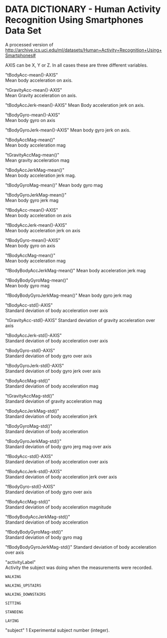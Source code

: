 # DATA DICTIONARY - Human Activity Recognition Using Smartphones Data Set

A processed version of http://archive.ics.uci.edu/ml/datasets/Human+Activity+Recognition+Using+Smartphones#

AXIS can be X, Y or Z. In all cases these are three different variables.

"tBodyAcc-mean()-AXIS"      
  Mean body acceleration on axis.

"tGravityAcc-mean()-AXIS"   
  Mean Gravity acceleration on axis.

"tBodyAccJerk-mean()-AXIS" 
  Mean Body acceleration jerk on axis.

"tBodyGyro-mean()-AXIS"    
  Mean body gyro on axis

"tBodyGyroJerk-mean()-AXIS" 
  Mean body gyro jerk on axis.

"tBodyAccMag-mean()"  
  Mean body acceleration mag
  
"tGravityAccMag-mean()"     
  Mean gravity acceleration mag
  
"tBodyAccJerkMag-mean()"     
  Mean body acceleration jerk mag.

"tBodyGyroMag-mean()" 
  Mean body gyro mag

"tBodyGyroJerkMag-mean()"  
  Mean body gyro jerk mag

"fBodyAcc-mean()-AXIS"          
  Mean body acceleration on axis

"fBodyAccJerk-mean()-AXIS"    
  Mean body acceleration jerk on axis
  
"fBodyGyro-mean()-AXIS"         
  Mean body gyro on axis

"fBodyAccMag-mean()"         
  Mean body acceleration mag

"fBodyBodyAccJerkMag-mean()" 
  Mean body acceleration jerk mag

"fBodyBodyGyroMag-mean()"    
  Mean body gyro mag
  
"fBodyBodyGyroJerkMag-mean()"
  Mean body gyro jerk mag

"tBodyAcc-std()-AXIS"     
  Standard deviation of body acceleration over axis
  
 "tGravityAcc-std()-AXIS" 
 Standard deviation of gravity acceleration over axis

"tBodyAccJerk-std()-AXIS"  
Standard deviation of body acceleration over axis

"tBodyGyro-std()-AXIS"  
Standard deviation of body gyro over axis

"tBodyGyroJerk-std()-AXIS"  
Standard deviation of body gyro jerk over axis

"tBodyAccMag-std()"   
Standard deviation of body acceleration mag

"tGravityAccMag-std()"    
Standard deviation of gravity acceleration mag

"tBodyAccJerkMag-std()"      
Standard deviation of body acceleration jerk

"tBodyGyroMag-std()"      
Standard deviation of body acceleration

"tBodyGyroJerkMag-std()"     
Standard deviation of body gyro jerg mag over axis

"fBodyAcc-std()-AXIS"           
Standard deviation of body acceleration over axis

"fBodyAccJerk-std()-AXIS"       
Standard deviation of body acceleration jerk over axis

"fBodyGyro-std()-AXIS"          
Standard deviation of body gyro over axis

"fBodyAccMag-std()"          
Standard deviation of body acceleration magnitude

"fBodyBodyAccJerkMag-std()"  
Standard deviation of body acceleration

"fBodyBodyGyroMag-std()"   
Standard deviation of body gyro mag

"fBodyBodyGyroJerkMag-std()" 
Standard deviation of body acceleration over axis

"activityLabel"         
  Activity the subject was doing when the measurements were recorded.
  
    WALKING
  
    WALKING_UPSTAIRS
  
    WALKING_DOWNSTAIRS
  
    SITTING
  
    STANDING
  
    LAYING

"subject" 1
  Experimental subject number (integer).


